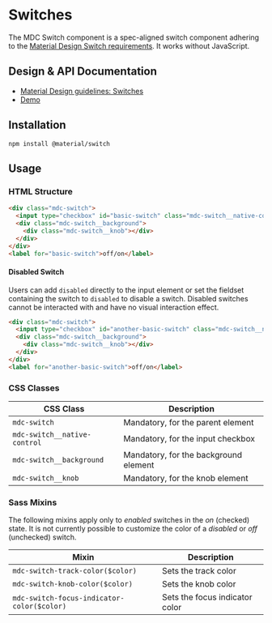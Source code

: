 <!--docs:
title: "Switches"
layout: detail
section: components
iconId: switch
path: /catalog/input-controls/switches/
-->

# Switches

<!--<div class="article__asset">
  <a class="article__asset-link"
     href="https://material-components-web.appspot.com/switch.html">
    <img src="{{ site.rootpath }}/images/mdc_web_screenshots/switches.png" width="37" alt="Switches screenshot">
  </a>
</div>-->

The MDC Switch component is a spec-aligned switch component adhering to the
[Material Design Switch requirements](https://material.io/guidelines/components/selection-controls.html#selection-controls-switch).
It works without JavaScript.

## Design & API Documentation

<ul class="icon-list">
  <li class="icon-list-item icon-list-item--spec">
    <a href="https://material.io/guidelines/components/selection-controls.html#selection-controls-switch">Material Design guidelines: Switches</a>
  </li>
  <li class="icon-list-item icon-list-item--link">
    <a href="https://material-components-web.appspot.com/switch.html">Demo</a>
  </li>
</ul>

## Installation

```
npm install @material/switch
```

## Usage

### HTML Structure

```html
<div class="mdc-switch">
  <input type="checkbox" id="basic-switch" class="mdc-switch__native-control" />
  <div class="mdc-switch__background">
    <div class="mdc-switch__knob"></div>
  </div>
</div>
<label for="basic-switch">off/on</label>
```

#### Disabled Switch

Users can add `disabled` directly to the input element or set the fieldset containing the switch to `disabled` to disable a switch. Disabled switches cannot be interacted with and have no visual interaction effect.

```html
<div class="mdc-switch">
  <input type="checkbox" id="another-basic-switch" class="mdc-switch__native-control" disabled />
  <div class="mdc-switch__background">
    <div class="mdc-switch__knob"></div>
  </div>
</div>
<label for="another-basic-switch">off/on</label>
```

### CSS Classes

CSS Class | Description
--- | ---
`mdc-switch` | Mandatory, for the parent element
`mdc-switch__native-control` | Mandatory, for the input checkbox
`mdc-switch__background` | Mandatory, for the background element
`mdc-switch__knob` | Mandatory, for the knob element

### Sass Mixins

The following mixins apply only to _enabled_ switches in the _on_ (checked) state.
It is not currently possible to customize the color of a _disabled_ or _off_ (unchecked) switch.

Mixin | Description
--- | ---
`mdc-switch-track-color($color)` | Sets the track color
`mdc-switch-knob-color($color)` | Sets the knob color
`mdc-switch-focus-indicator-color($color)` | Sets the focus indicator color
